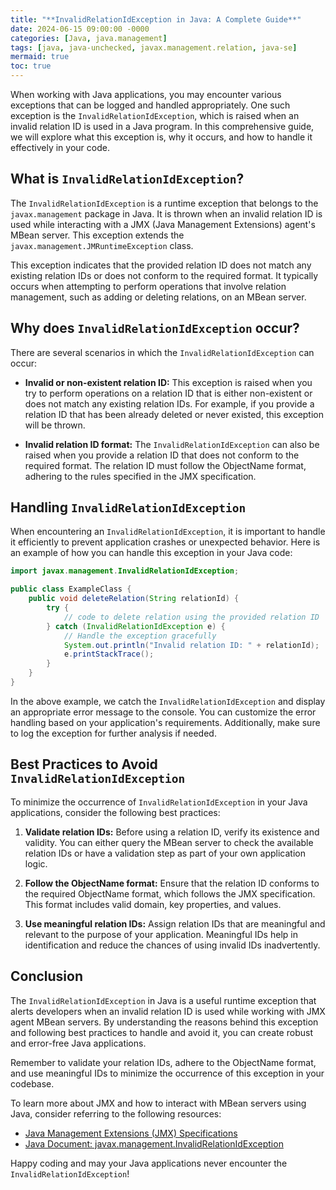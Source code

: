 ```yaml
---
title: "**InvalidRelationIdException in Java: A Complete Guide**"
date: 2024-06-15 09:00:00 -0000
categories: [Java, java.management]
tags: [java, java-unchecked, javax.management.relation, java-se]
mermaid: true
toc: true
---
```



When working with Java applications, you may encounter various exceptions that can be logged and handled appropriately. One such exception is the `InvalidRelationIdException`, which is raised when an invalid relation ID is used in a Java program. In this comprehensive guide, we will explore what this exception is, why it occurs, and how to handle it effectively in your code.

## What is `InvalidRelationIdException`?

The `InvalidRelationIdException` is a runtime exception that belongs to the `javax.management` package in Java. It is thrown when an invalid relation ID is used while interacting with a JMX (Java Management Extensions) agent's MBean server. This exception extends the `javax.management.JMRuntimeException` class.

This exception indicates that the provided relation ID does not match any existing relation IDs or does not conform to the required format. It typically occurs when attempting to perform operations that involve relation management, such as adding or deleting relations, on an MBean server.

## Why does `InvalidRelationIdException` occur?

There are several scenarios in which the `InvalidRelationIdException` can occur:

- **Invalid or non-existent relation ID:** This exception is raised when you try to perform operations on a relation ID that is either non-existent or does not match any existing relation IDs. For example, if you provide a relation ID that has been already deleted or never existed, this exception will be thrown.

- **Invalid relation ID format:** The `InvalidRelationIdException` can also be raised when you provide a relation ID that does not conform to the required format. The relation ID must follow the ObjectName format, adhering to the rules specified in the JMX specification.

## Handling `InvalidRelationIdException`

When encountering an `InvalidRelationIdException`, it is important to handle it efficiently to prevent application crashes or unexpected behavior. Here is an example of how you can handle this exception in your Java code:

```java
import javax.management.InvalidRelationIdException;

public class ExampleClass {
    public void deleteRelation(String relationId) {
        try {
            // code to delete relation using the provided relation ID
        } catch (InvalidRelationIdException e) {
            // Handle the exception gracefully
            System.out.println("Invalid relation ID: " + relationId);
            e.printStackTrace();
        }
    }
}
```

In the above example, we catch the `InvalidRelationIdException` and display an appropriate error message to the console. You can customize the error handling based on your application's requirements. Additionally, make sure to log the exception for further analysis if needed.

## Best Practices to Avoid `InvalidRelationIdException`

To minimize the occurrence of `InvalidRelationIdException` in your Java applications, consider the following best practices:

1. **Validate relation IDs:** Before using a relation ID, verify its existence and validity. You can either query the MBean server to check the available relation IDs or have a validation step as part of your own application logic.

2. **Follow the ObjectName format:** Ensure that the relation ID conforms to the required ObjectName format, which follows the JMX specification. This format includes valid domain, key properties, and values.

3. **Use meaningful relation IDs:** Assign relation IDs that are meaningful and relevant to the purpose of your application. Meaningful IDs help in identification and reduce the chances of using invalid IDs inadvertently.

## Conclusion

The `InvalidRelationIdException` in Java is a useful runtime exception that alerts developers when an invalid relation ID is used while working with JMX agent MBean servers. By understanding the reasons behind this exception and following best practices to handle and avoid it, you can create robust and error-free Java applications.

Remember to validate your relation IDs, adhere to the ObjectName format, and use meaningful IDs to minimize the occurrence of this exception in your codebase.

To learn more about JMX and how to interact with MBean servers using Java, consider referring to the following resources:

- [Java Management Extensions (JMX) Specifications](https://docs.oracle.com/javase/8/docs/technotes/guides/jmx/index.html)
- [Java Document: javax.management.InvalidRelationIdException](https://docs.oracle.com/javase/8/docs/api/javax/management/InvalidRelationIdException.html)

Happy coding and may your Java applications never encounter the `InvalidRelationIdException`!